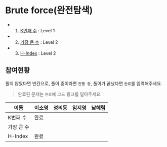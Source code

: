 # Brute force(완전탐색)

* 01. [K번째 수](https://programmers.co.kr/learn/courses/30/lessons/42840) : Level 1
* 02. [가장 큰 수](https://programmers.co.kr/learn/courses/30/lessons/42839) : Level 2
* 03. [H-Index](https://programmers.co.kr/learn/courses/30/lessons/42841) : Level 2

## 참여현황
풀지 않았다면 빈칸으로, 풀이 중이라면 `진행 중`, 풀이가 끝났다면 `완료`를 입력해주세요.
> 완료된 문제는 `완료`에 코드 링크를 달아주세요.

|이름|이소영|정의동|임지영|남혜림|
|--|--|--|--|--|
|K번째 수|완료||||
|가장 큰 수|||||
|H-Index|완료||||
